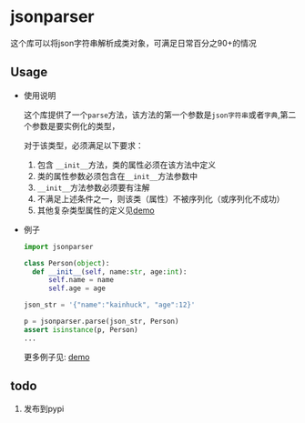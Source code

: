 # jsonparser

这个库可以将json字符串解析成类对象，可满足日常百分之90+的情况

## Usage

- 使用说明

  这个库提供了一个`parse`方法，该方法的第一个参数是`json字符串`或者`字典`,第二个参数是要实例化的类型，

  对于该类型，必须满足以下要求：

  1. 包含 `__init__`方法，类的属性必须在该方法中定义
  2. 类的属性参数必须包含在`__init__`方法参数中
  3. `__init__`方法参数必须要有注解
  4. 不满足上述条件之一，则该类（属性）不被序列化（或序列化不成功）
  5. 其他复杂类型属性的定义见[demo](example.demo.py)

- 例子

  ```python
  import jsonparser
  
  class Person(object):
    def __init__(self, name:str, age:int):
        self.name = name
        self.age = age
  
  json_str = '{"name":"kainhuck", "age":12}'
  
  p = jsonparser.parse(json_str, Person)
  assert isinstance(p, Person)
  ...
  ```

   更多例子见: [demo](example/demo.py)


## todo

1. 发布到pypi